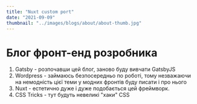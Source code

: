 ```yaml
---
title: "Nuxt custom port"
date: "2021-09-09"
thumbnail: "../images/blogs/about/about-thumb.jpg"
---
```


# Блог фронт-енд розробника

1. Gatsby - розпочавши цей блог, заново буду вивчати GatsbyJS
2. Wordpress - займаюсь безпосередньо по роботі, тому незважаючи на немодність цієї теми у модних фронтів буду писати і про нього
3. Nuxt - естетично дуже і дуже подобається цей фреймворк.
4. CSS Tricks - тут будуть невеликі "хаки" CSS
